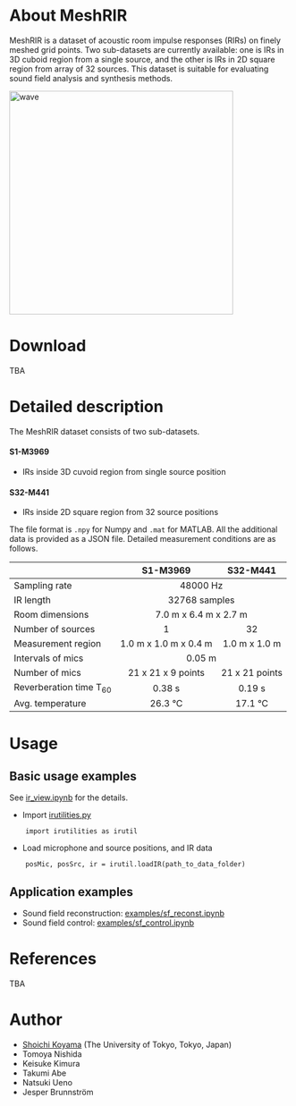 # About MeshRIR
MeshRIR is a dataset of acoustic room impulse responses (RIRs) on finely meshed grid points. Two sub-datasets are currently available: one is IRs in 3D cuboid region from a single source, and the other is IRs in 2D square region from array of 32 sources. This dataset is suitable for evaluating sound field analysis and synthesis methods.

<img src="./img/wave.gif" alt="wave" width="400">

# Download 
TBA

# Detailed description
The MeshRIR dataset consists of two sub-datasets. 
#### S1-M3969
- IRs inside 3D cuvoid region from single source position

#### S32-M441
- IRs inside 2D square region from 32 source positions

The file format is `.npy` for Numpy and `.mat` for MATLAB. All the additional data is provided as a JSON file. Detailed measurement conditions are as follows.

<table>
    <thead>
    <tr>
    <th></th>
    <th style="text-align:center">S1-M3969</th>
    <th style="text-align:center">S32-M441</th>
    </tr>
    </thead>
    <tbody>
    <tr>
    <td>Sampling rate</td>
    <td style="text-align:center" colspan="2">48000 Hz</td>
    </tr>
    <tr>
    <td>IR length</td>
    <td style="text-align:center" colspan="2">32768 samples</td>
    </tr>
    <tr>
    <td>Room dimensions</td>
    <td style="text-align:center" colspan="2">7.0 m x 6.4 m x 2.7 m</td>
    </tr>
    <tr>
    <td>Number of sources</td>
    <td style="text-align:center">1</td>
    <td style="text-align:center">32</td>
    </tr>
    <tr>
    <td>Measurement region</td>
    <td style="text-align:center">1.0 m x 1.0 m x 0.4 m</td>
    <td style="text-align:center">1.0 m x 1.0 m </td>
    </tr>
    <tr>
    <td>Intervals of mics</td>
    <td style="text-align:center" colspan="2">0.05 m</td>
    </tr>
    <tr>
    <td>Number of mics</td>
    <td style="text-align:center">21 x 21 x 9 points</td>
    <td style="text-align:center">21 x 21 points </td>
    </tr>
    <tr>
    <td>Reverberation time T<sub>60</sub></td>
    <td style="text-align:center">0.38 s</td>
    <td style="text-align:center">0.19 s</td>
    </tr>
    <tr>
    <td>Avg. temperature</td>
    <td style="text-align:center">26.3 °C</td>
    <td style="text-align:center">17.1 °C</td>
    </tr>
    </tbody>
</table>


# Usage
## Basic usage examples
See [ir_view.ipynb](https://github.com/sh01k/MeshRIR/blob/main/ir_view.ipynb) for the details.
- Import [irutilities.py](https://github.com/sh01k/MeshRIR/blob/main/irutilities.py)
~~~
    import irutilities as irutil
~~~
- Load microphone and source positions, and IR data
~~~
    posMic, posSrc, ir = irutil.loadIR(path_to_data_folder)
~~~

## Application examples
- Sound field reconstruction: [examples/sf_reconst.ipynb](https://github.com/sh01k/MeshRIR/blob/main/example/sf_reconst.ipynb)
- Sound field control: [examples/sf_control.ipynb](https://github.com/sh01k/MeshRIR/blob/main/example/sf_control.ipynb)

# References
TBA

# Author
- [Shoichi Koyama](https://www.sh01.org) (The University of Tokyo, Tokyo, Japan)
- Tomoya Nishida
- Keisuke Kimura
- Takumi Abe
- Natsuki Ueno
- Jesper Brunnström
 
